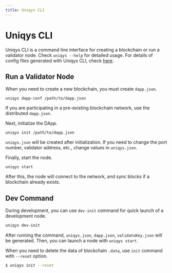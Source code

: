 ```yaml
---
title: Uniqys CLI
---
```


# Uniqys CLI

Uniqys CLI is a command line interface for creating a blockchain or run a validator node.
Check `uniqys --help` for detailed usage.
For details of config files generated with Uniqys CLI, check [here](/uniqys-cli/config-file.md).

## Run a Validator Node

When you need to create a new blockchain, you must create `dapp.json`.

```
uniqys dapp-conf /path/to/dapp.json
```

If you are participating in a pre-existing blockchain network, use the distributed `dapp.json`.

Next, initialize the DApp.

```
uniqys init /path/to/dapp.json
```

`uniqys.json` will be created after initialization.
If you need to change the port number, validator address, etc., change values in `uniqys.json`.

Finally, start the node.

```
uniqys start
```

After this, the node will connect to the network, and sync blocks if a blockchain already exists.

## Dev Command

During development, you can use `dev-init` command for quick launch of a development node.

```bash
uniqys dev-init
```

After running the command, `uniqys.json`, `dapp.json`, `validatoKey.json` will be generated.
Then, you can launch a node with `uniqys start`.

When you need to delete the data of blockchain `.data`, use `init` command with `--reset` option.

```bash
$ uniqys init --reset
```